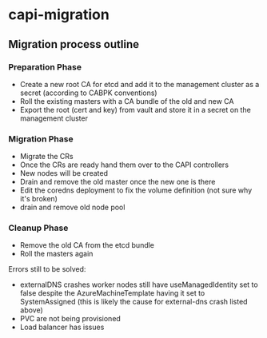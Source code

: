 # capi-migration

## Migration process outline

### Preparation Phase

 * Create a new root CA for etcd and add it to the management cluster as a secret (according to CABPK conventions)
 * Roll the existing masters with a CA bundle of the old and new CA
 * Export the root (cert and key) from vault and store it in a secret on the management cluster

### Migration Phase

 * Migrate the CRs
 * Once the CRs are ready hand them over to the CAPI controllers
 * New nodes will be created
 * Drain and remove the old master once the new one is there
 * Edit the coredns deployment to fix the volume definition (not sure why it's broken)
 * drain and remove old node pool

### Cleanup Phase

 * Remove the old CA from the etcd bundle
 * Roll the masters again

Errors still to be solved:

 * externalDNS crashes
worker nodes still have useManagedIdentity set to false despite the AzureMachineTemplate having it set to SystemAssigned  (this is likely the cause for external-dns crash listed above)
 * PVC are not being provisioned
 * Load balancer has issues
